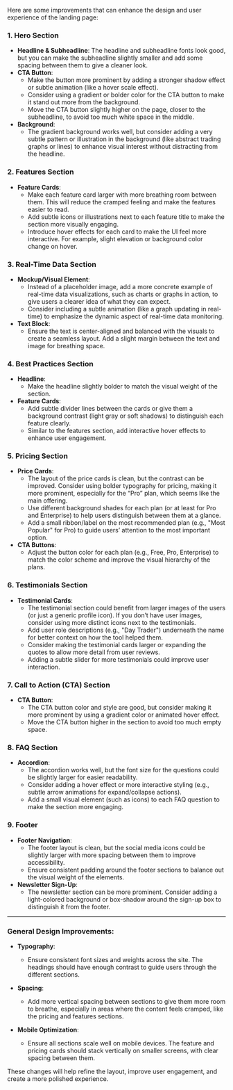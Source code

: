 Here are some improvements that can enhance the design and user experience of the landing page:

### 1. **Hero Section**
- **Headline & Subheadline**: The headline and subheadline fonts look good, but you can make the subheadline slightly smaller and add some spacing between them to give a cleaner look.
- **CTA Button**:
  - Make the button more prominent by adding a stronger shadow effect or subtle animation (like a hover scale effect).
  - Consider using a gradient or bolder color for the CTA button to make it stand out more from the background.
  - Move the CTA button slightly higher on the page, closer to the subheadline, to avoid too much white space in the middle.
- **Background**:
  - The gradient background works well, but consider adding a very subtle pattern or illustration in the background (like abstract trading graphs or lines) to enhance visual interest without distracting from the headline.

### 2. **Features Section**
- **Feature Cards**:
  - Make each feature card larger with more breathing room between them. This will reduce the cramped feeling and make the features easier to read.
  - Add subtle icons or illustrations next to each feature title to make the section more visually engaging.
  - Introduce hover effects for each card to make the UI feel more interactive. For example, slight elevation or background color change on hover.
  
### 3. **Real-Time Data Section**
- **Mockup/Visual Element**:
  - Instead of a placeholder image, add a more concrete example of real-time data visualizations, such as charts or graphs in action, to give users a clearer idea of what they can expect.
  - Consider including a subtle animation (like a graph updating in real-time) to emphasize the dynamic aspect of real-time data monitoring.
- **Text Block**:
  - Ensure the text is center-aligned and balanced with the visuals to create a seamless layout. Add a slight margin between the text and image for breathing space.

### 4. **Best Practices Section**
- **Headline**:
  - Make the headline slightly bolder to match the visual weight of the section.
- **Feature Cards**:
  - Add subtle divider lines between the cards or give them a background contrast (light gray or soft shadows) to distinguish each feature clearly.
  - Similar to the features section, add interactive hover effects to enhance user engagement.

### 5. **Pricing Section**
- **Price Cards**:
  - The layout of the price cards is clean, but the contrast can be improved. Consider using bolder typography for pricing, making it more prominent, especially for the “Pro” plan, which seems like the main offering.
  - Use different background shades for each plan (or at least for Pro and Enterprise) to help users distinguish between them at a glance.
  - Add a small ribbon/label on the most recommended plan (e.g., "Most Popular" for Pro) to guide users’ attention to the most important option.
- **CTA Buttons**:
  - Adjust the button color for each plan (e.g., Free, Pro, Enterprise) to match the color scheme and improve the visual hierarchy of the plans.

### 6. **Testimonials Section**
- **Testimonial Cards**:
  - The testimonial section could benefit from larger images of the users (or just a generic profile icon). If you don’t have user images, consider using more distinct icons next to the testimonials.
  - Add user role descriptions (e.g., "Day Trader") underneath the name for better context on how the tool helped them.
  - Consider making the testimonial cards larger or expanding the quotes to allow more detail from user reviews.
  - Adding a subtle slider for more testimonials could improve user interaction.

### 7. **Call to Action (CTA) Section**
- **CTA Button**:
  - The CTA button color and style are good, but consider making it more prominent by using a gradient color or animated hover effect.
  - Move the CTA button higher in the section to avoid too much empty space.

### 8. **FAQ Section**
- **Accordion**:
  - The accordion works well, but the font size for the questions could be slightly larger for easier readability.
  - Consider adding a hover effect or more interactive styling (e.g., subtle arrow animations for expand/collapse actions).
  - Add a small visual element (such as icons) to each FAQ question to make the section more engaging.

### 9. **Footer**
- **Footer Navigation**:
  - The footer layout is clean, but the social media icons could be slightly larger with more spacing between them to improve accessibility.
  - Ensure consistent padding around the footer sections to balance out the visual weight of the elements.
- **Newsletter Sign-Up**:
  - The newsletter section can be more prominent. Consider adding a light-colored background or box-shadow around the sign-up box to distinguish it from the footer.

---

### General Design Improvements:
- **Typography**:
  - Ensure consistent font sizes and weights across the site. The headings should have enough contrast to guide users through the different sections.
  
- **Spacing**:
  - Add more vertical spacing between sections to give them more room to breathe, especially in areas where the content feels cramped, like the pricing and features sections.

- **Mobile Optimization**:
  - Ensure all sections scale well on mobile devices. The feature and pricing cards should stack vertically on smaller screens, with clear spacing between them.

These changes will help refine the layout, improve user engagement, and create a more polished experience.